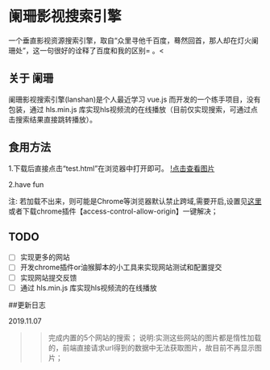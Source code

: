 # 阑珊影视搜索引擎

一个垂直影视资源搜索引擎，取自“众里寻他千百度，蓦然回首，那人却在灯火阑珊处”，这一句很好的诠释了百度和我的区别= 。< 

## 关于 阑珊

阑珊影视搜索引擎(lanshan)是个人最近学习 vue.js 而开发的一个练手项目，没有包装，通过 hls.min.js 库实现hls视频流的在线播放（目前仅实现搜索，可通过点击搜索结果直接跳转播放）。

## 食用方法

1.下载后直接点击“test.html”在浏览器中打开即可。
[!点击查看图片](./screenshot/show2.png)

2.have fun

注: 若加载不出来，则可能是Chrome等浏览器默认禁止跨域,需要开启,设置见[这里](https://www.cnblogs.com/shihaiming/p/10984394.html)
或者下载chrome插件【access-control-allow-origin】一键解决；

## TODO
- [ ] 实现更多的网站
- [ ] 开发chrome插件or油猴脚本的小工具来实现网站测试和配置提交
- [ ] 实现网站提交反馈
- [ ] 通过 hls.min.js 库实现hls视频流的在线播放

##更新日志

2019.11.07
>>完成内置的5个网站的搜索；
说明:实测这些网站的图片都是惰性加载的，前端直接请求url得到的数据中无法获取图片，故目前不再显示图片；


